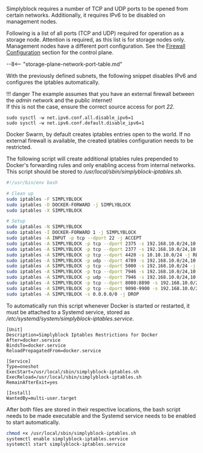
Simplyblock requires a number of TCP and UDP ports to be opened from certain networks. Additionally, it requires IPv6
to be disabled on management nodes.

Following is a list of all ports (TCP and UDP) required for operation as a storage node. Attention is required, as this
list is for storage nodes only. Management nodes have a different port configuration. See the
[Firewall Configuration](#firewall-configuration-cp) section for the control plane.

--8<-- "storage-plane-network-port-table.md"

With the previously defined subnets, the following snippet disables IPv6 and configures the iptables automatically.

!!! danger
    The example assumes that you have an external firewall between the _admin_ network and the public internet!<br/>
    If this is not the case, ensure the correct source access for port _22_.

```plain title="Disable IPv6"
sudo sysctl -w net.ipv6.conf.all.disable_ipv6=1
sudo sysctl -w net.ipv6.conf.default.disable_ipv6=1
```

Docker Swarm, by default creates iptables entries open to the world. If no external firewall is available, the created
iptables configuration needs to be restricted.

The following script will create additional iptables rules prepended to Docker's forwarding rules and only enabling
access from internal networks. This script should be stored to _/usr/local/sbin/simplyblock-iptables.sh_.

```bash title="Configuration script for Iptables"
#!/usr/bin/env bash

# Clean up
sudo iptables -F SIMPLYBLOCK
sudo iptables -D DOCKER-FORWARD -j SIMPLYBLOCK
sudo iptables -X SIMPLYBLOCK

# Setup
sudo iptables -N SIMPLYBLOCK
sudo iptables -I DOCKER-FORWARD 1 -j SIMPLYBLOCK
sudo iptables -A INPUT -p tcp --dport 22 -j ACCEPT
sudo iptables -A SIMPLYBLOCK -p tcp --dport 2375 -s 192.168.10.0/24,10.10.10.0/24 -j RETURN
sudo iptables -A SIMPLYBLOCK -p tcp --dport 2377 -s 192.168.10.0/24,10.10.10.0/24 -j RETURN
sudo iptables -A SIMPLYBLOCK -p tcp --dport 4420 -s 10.10.10.0/24 -j RETURN
sudo iptables -A SIMPLYBLOCK -p udp --dport 4789 -s 192.168.10.0/24,10.10.10.0/24 -j RETURN
sudo iptables -A SIMPLYBLOCK -p tcp --dport 5000 -s 192.168.10.0/24 -j RETURN
sudo iptables -A SIMPLYBLOCK -p tcp --dport 7946 -s 192.168.10.0/24,10.10.10.0/24 -j RETURN
sudo iptables -A SIMPLYBLOCK -p udp --dport 7946 -s 192.168.10.0/24,10.10.10.0/24 -j RETURN
sudo iptables -A SIMPLYBLOCK -p tcp --dport 8080:8890 -s 192.168.10.0/24,10.10.10.0/24 -j RETURN
sudo iptables -A SIMPLYBLOCK -p tcp --dport 9090-9900 -s 192.168.10.0/24,10.10.10.0/24 -j RETURN
sudo iptables -A SIMPLYBLOCK -s 0.0.0.0/0 -j DROP
```

To automatically run this script whenever Docker is started or restarted, it must be attached to a Systemd service,
stored as _/etc/systemd/system/simplyblock-iptables.service_.

```plain title="Systemd script to set up Iptables"
[Unit]
Description=Simplyblock Iptables Restrictions for Docker 
After=docker.service
BindsTo=docker.service
ReloadPropagatedFrom=docker.service

[Service]
Type=oneshot
ExecStart=/usr/local/sbin/simplyblock-iptables.sh
ExecReload=/usr/local/sbin/simplyblock-iptables.sh
RemainAfterExit=yes

[Install]
WantedBy=multi-user.target
```

After both files are stored in their respective locations, the bash script needs to be made executable and the Systemd
service needs to be enabled to start automatically.

```bash title="Enabling service file"
chmod +x /usr/local/sbin/simplyblock-iptables.sh
systemctl enable simplyblock-iptables.service
systemctl start simplyblock-iptables.service
```
